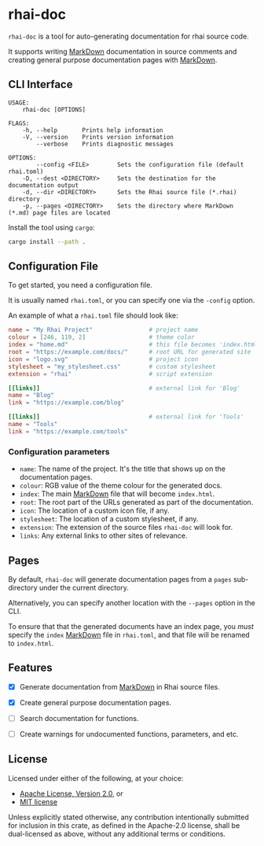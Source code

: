 rhai-doc
========

`rhai-doc` is a tool for auto-generating documentation for rhai source code.

It supports writing [MarkDown] documentation in source comments and creating general purpose
documentation pages with [MarkDown].


CLI Interface
-------------

```text
USAGE:
    rhai-doc [OPTIONS]

FLAGS:
    -h, --help       Prints help information
    -V, --version    Prints version information
        --verbose    Prints diagnostic messages

OPTIONS:
        --config <FILE>        Sets the configuration file (default rhai.toml)
    -D, --dest <DIRECTORY>     Sets the destination for the documentation output
    -d, --dir <DIRECTORY>      Sets the Rhai source file (*.rhai) directory
    -p, --pages <DIRECTORY>    Sets the directory where MarkDown (*.md) page files are located
```

Install the tool using `cargo`:

```sh
cargo install --path .
```


Configuration File
------------------

To get started, you need a configuration file.

It is usually named `rhai.toml`, or you can specify one via the `-config` option.

An example of what a `rhai.toml` file should look like:

```toml
name = "My Rhai Project"                # project name
colour = [246, 119, 2]                  # theme color
index = "home.md"                       # this file becomes 'index.html`
root = "https://example.com/docs/"      # root URL for generated site
icon = "logo.svg"                       # project icon
stylesheet = "my_stylesheet.css"        # custom stylesheet
extension = "rhai"                      # script extension

[[links]]                               # external link for 'Blog'
name = "Blog"
link = "https://example.com/blog"

[[links]]                               # external link for 'Tools'
name = "Tools"
link = "https://example.com/tools"
```

### Configuration parameters

- `name`: The name of the project. It's the title that shows up on the documentation pages.
- `colour`: RGB value of the theme colour for the generated docs.
- `index`: The main [MarkDown] file that will become `index.html`.
- `root`: The root part of the URLs generated as part of the documentation.
- `icon`: The location of a custom icon file, if any.
- `stylesheet`: The location of a custom stylesheet, if any.
- `extension`: The extension of the source files `rhai-doc` will look for.
- `links`: Any external links to other sites of relevance.


Pages
-----

By default, `rhai-doc` will generate documentation pages from a `pages` sub-directory
under the current directory.

Alternatively, you can specify another location with the `--pages` option in the CLI.

To ensure that that the generated documents have an index page, you *must* specify the `index`
[MarkDown] file in `rhai.toml`, and that file will be renamed to `index.html`.


Features
--------

- [x] Generate documentation from [MarkDown] in Rhai source files.
- [x] Create general purpose documentation pages.
- [ ] Search documentation for functions.
- [ ] Create warnings for undocumented functions, parameters, and etc.


License
-------

Licensed under either of the following, at your choice:

- [Apache License, Version 2.0](https://github.com/semirix/rhai-doc/blob/master/LICENSE-APACHE.txt), or
- [MIT license](https://github.com/semirix/rhai-doc/blob/master/LICENSE-MIT.txt)

Unless explicitly stated otherwise, any contribution intentionally submitted
for inclusion in this crate, as defined in the Apache-2.0 license,
shall be dual-licensed as above, without any additional terms or conditions.


[Markdown]: https://en.wikipedia.org/wiki/Markdown
